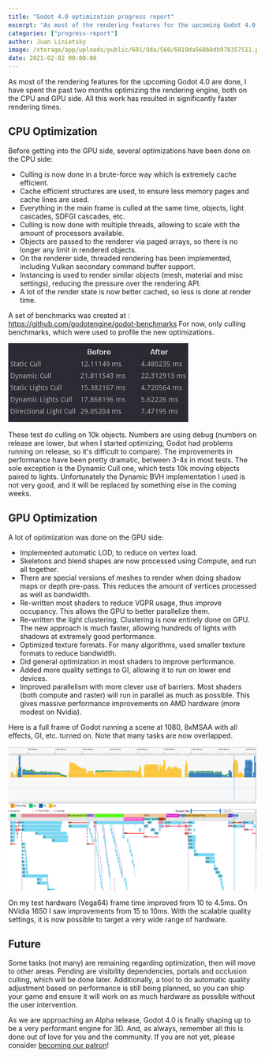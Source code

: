 ```yaml
---
title: "Godot 4.0 optimization progress report"
excerpt: "As most of the rendering features for the upcoming Godot 4.0 are done, I have spent the past two months optimizing the rendering engine, both on the CPU and GPU side. All this work has resulted in significantly faster rendering times."
categories: ["progress-report"]
author: Juan Linietsky
image: /storage/app/uploads/public/601/9da/560/6019da560b8db978357511.png
date: 2021-02-02 00:00:00
---
```


As most of the rendering features for the upcoming Godot 4.0 are done, I have spent the past two months optimizing the rendering engine, both on the CPU and GPU side. All this work has resulted in significantly faster rendering times.

## CPU Optimization

Before getting into the GPU side, several optimizations have been done on the CPU side:

* Culling is now done in a brute-force way which is extremely cache efficient.
* Cache efficient structures are used, to ensure less memory pages and cache lines are used.
* Everything in the main frame is culled at the same time, objects, light cascades, SDFGI cascades, etc.
* Culling is now done with multiple threads, allowing to scale with the amount of processors available.
* Objects are passed to the renderer via paged arrays, so there is no longer any limit in rendered objects.
* On the renderer side, threaded rendering has been implemented, including Vulkan secondary command buffer support.
* Instancing is used to render similar objects (mesh, material and misc settings), reducing the pressure over the rendering API.
* A lot of the render state is now better cached, so less is done at render time.

A set of benchmarks was created at : https://github.com/godotengine/godot-benchmarks
For now, only culling benchmarks, which were used to profile the new optimizations.


![optimiz.png](/storage/app/uploads/public/601/aa2/b46/601aa2b4633f1948205438.png)


These test do culling on 10k objects. Numbers are using debug (numbers on release are lower, but when I started optimizing, Godot had problems running on release, so it's difficult to compare). The improvements in performance
have been pretty dramatic, between 3-4x in most tests. The sole exception is the Dynamic Cull one, which tests 10k moving objects paired to lights. Unfortunately the Dynamic BVH implementation I used is not very good, and it will be replaced by something else in the coming weeks.

## GPU Optimization

A lot of optimization was done on the GPU side:

* Implemented automatic LOD, to reduce on vertex load.
* Skeletons and blend shapes are now processed using Compute, and run all together.
* There are special versions of meshes to render when doing shadow maps or depth pre-pass. This reduces the amount of vertices processed as well as bandwidth.
* Re-written most shaders to reduce VGPR usage, thus improve occupancy. This allows the GPU to better parallelize them.
* Re-written the light clustering. Clustering is now entirely done on GPU. The new approach is much faster, allowing hundreds of lights with shadows at extremely good performance.
* Optimized texture formats. For many algorithms, used smaller texture formats to reduce bandwidth.
* Did general optimization in most shaders to improve performance.
* Added more quality settings to GI, allowing it to run on lower end devices.
* Improved parallelism with more clever use of barriers. Most shaders (both compute and raster) will run in parallel as much as possible. This gives massive performance improvements on AMD hardware (more modest on Nvidia).

Here is a full frame of Godot running a scene at 1080, 8xMSAA with all effects, GI, etc. turned on. Note that many tasks are now overlapped.



![amdoptim.png](/storage/app/uploads/public/601/9d7/f20/6019d7f20c89b185653259.png)

On my test hardware (Vega64) frame time improved from 10 to 4.5ms. On NVidia 1650 I saw improvements from 15 to 10ms. With the scalable quality settings, it is now possible to target a very wide range of hardware.

## Future

Some tasks (not many) are remaining regarding optimization, then will move to other areas. Pending are visibility dependencies, portals and occlusion culling, which will be done later. Additionally, a tool to do automatic quality adjustment based on performance is still being planned, so you can ship your game and ensure it will work on as much hardware as possible without the user intervention.

As we are approaching an Alpha release, Godot 4.0 is finally shaping up to be a very performant engine for 3D. And, as always, remember all this is done out of love for you and the community. If you are not yet, please consider [becoming our patron](https://www.patreon.com/godotengine)!